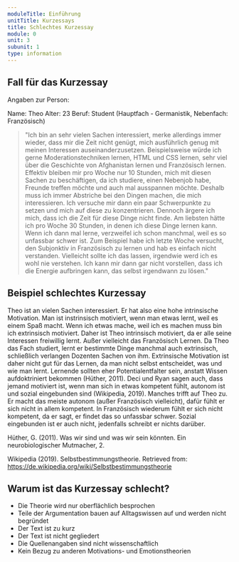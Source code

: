 ```yaml
---
moduleTitle: Einführung
unitTitle: Kurzessays
title: Schlechtes Kurzessay
module: 0
unit: 3
subunit: 1
type: information
---
```


## Fall für das Kurzessay

Angaben zur Person:

Name: Theo
Alter: 23
Beruf: Student (Hauptfach - Germanistik, Nebenfach: Französisch)

> "Ich bin an sehr vielen Sachen interessiert, merke allerdings immer wieder, dass mir die Zeit nicht genügt, mich ausführlich genug mit meinen Interessen auseinanderzusetzen. Beispielsweise würde ich gerne Moderationstechniken lernen, HTML und CSS lernen, sehr viel über die Geschichte von Afghanistan lernen und Französisch lernen. Effektiv bleiben mir pro Woche nur 10 Stunden, mich mit diesen Sachen zu beschäftigen, da ich studiere, einen Nebenjob habe, Freunde treffen möchte und auch mal ausspannen möchte. Deshalb muss ich immer Abstriche bei den Dingen machen, die mich interessieren. Ich versuche mir dann ein paar Schwerpunkte zu setzen und mich auf diese zu konzentrieren. Dennoch ärgere ich mich, dass ich die Zeit für diese Dinge nicht finde. Am liebsten hätte ich pro Woche 30 Stunden, in denen ich diese Dinge lernen kann. Wenn ich dann mal lerne, verzweifel ich schon manchmal, weil es so unfassbar schwer ist. Zum Beispiel habe ich letzte Woche versucht, den Subjonktiv in Französisch zu lernen und hab es einfach nicht verstanden. Vielleicht sollte ich das lassen, irgendwie werd ich es wohl nie verstehen. Ich kann mir dann gar nicht vorstellen, dass ich die Energie aufbringen kann, das selbst irgendwann zu lösen."


## Beispiel schlechtes Kurzessay

Theo ist an vielen Sachen interessiert. Er hat also eine hohe intrinsische Motivation. Man ist instrinsisch motiviert, wenn man etwas lernt, weil es einem Spaß macht. Wenn ich etwas mache, weil ich es machen muss bin ich extrinsisch motiviert. Daher ist Theo intrinsisch motiviert, da er alle seine Interessen freiwillig lernt. Außer vielleicht das Französisch Lernen. Da Theo das Fach studiert, lernt er bestimmte Dinge manchmal auch extrinsisch, schließlich verlangen Dozenten Sachen von ihm. Extrinsische Motivation ist daher nicht gut für das Lernen, da man nicht selbst entscheidet, was und wie man lernt. Lernende sollten eher Potentialentfalter sein, anstatt Wissen aufdoktriniert bekommen (Hüther, 2011). Deci und Ryan sagen auch, dass jemand motiviert ist, wenn man sich in etwas kompetent fühlt, autonom ist und sozial eingebunden sind (Wikipedia, 2019). Manches trifft auf Theo zu. Er macht das meiste autonom (außer Französisch vielleicht), dafür fühlt er sich nicht in allem kompetent. In Französisch wiederum fühlt er sich nicht kompetent, da er sagt, er findet das so unfassbar schwer. Sozial eingebunden ist er auch nicht, jedenfalls schreibt er nichts darüber.


Hüther, G. (2011). Was wir sind und was wir sein könnten. Ein neurobiologischer Mutmacher, 2.

Wikipedia (2019). Selbstbestimmungstheorie. Retrieved from: https://de.wikipedia.org/wiki/Selbstbestimmungstheorie

## Warum ist das Kurzessay schlecht?

* Die Theorie wird nur oberflächlich besprochen
* Teile der Argumentation bauen auf Alltagswissen auf und werden nicht begründet
* Der Text ist zu kurz
* Der Text ist nicht gegliedert
* Die Quellenangaben sind nicht wissenschaftlich
* Kein Bezug zu anderen Motivations- und Emotionstheorien